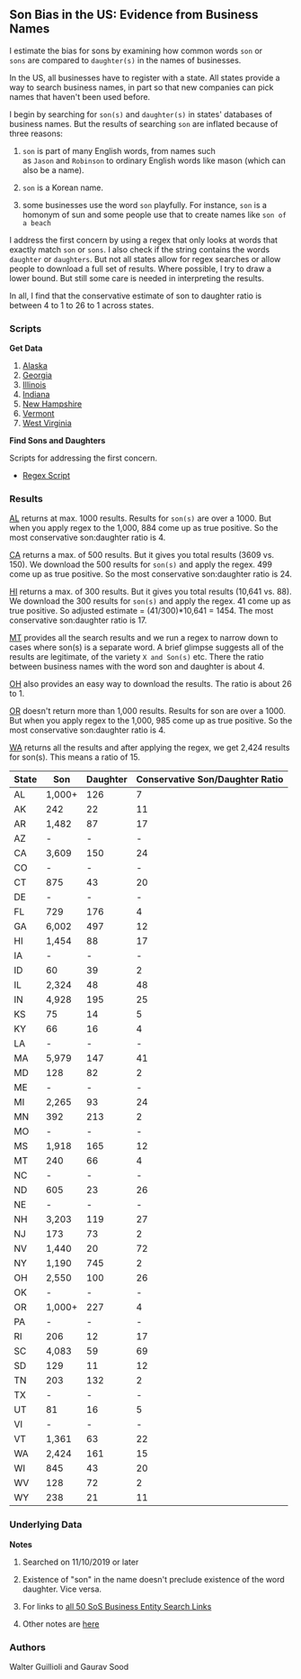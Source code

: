 ## Son Bias in the US: Evidence from Business Names


I estimate the bias for sons by examining how common words `son` or `sons` are compared to `daughter(s)` in the names of businesses.

In the US, all businesses have to register with a state. All states provide a way to search business names, in part so that new companies can pick names that haven't been used before.

I begin by searching for `son(s)` and `daughter(s)` in states' databases of business names. But the results of searching `son` are inflated because of three reasons:

1. `son` is part of many English words, from names such as `Jason` and `Robinson` to ordinary English words like mason (which can also be a name).

2. `son` is a Korean name. 

3. some businesses use the word `son` playfully. For instance, `son` is a homonym of sun and some people use that to create names like `son of a beach`

I address the first concern by using a regex that only looks at words that exactly match `son` or `sons`. I also check if the string contains the words `daughter` or `daughters`. But not all states allow for regex searches or allow people to download a full set of results. Where possible, I try to draw a lower bound. But still some care is needed in interpreting the results.

In all, I find that the conservative estimate of son to daughter ratio is between 4 to 1 to 26 to 1 across states.

### Scripts

**Get Data**

1. [Alaska](scripts/ak_son.ipynb)
2. [Georgia](scripts/ga_son.ipynb)
3. [Illinois](scripts/il_son.ipynb)
4. [Indiana](scripts/in_son.ipynb)
5. [New Hampshire](scripts/nh_son.ipynb)
6. [Vermont](scripts/vt_son.ipynb)
7. [West Virginia](scripts/wv_son.ipynb)

**Find Sons and Daughters**

Scripts for addressing the first concern.

* [Regex Script](scripts/dson.R)

### Results 

[AL](data/al) returns at max. 1000 results. Results for `son(s)` are over a 1000. But when you apply regex to the 1,000, 884 come up as true positive. So the most conservative son:daughter ratio is 4. 

[CA](data/ca) returns a max. of 500 results. But it gives you total results (3609 vs. 150). We download the 500 results for `son(s)` and apply the regex. 499 come up as true positive. So the most conservative son:daughter ratio is 24. 

[HI](data/hi) returns a max. of 300 results. But it gives you total results (10,641 vs. 88). We download the 300 results for `son(s)` and apply the regex. 41 come up as true positive. So adjusted estimate = (41/300)*10,641 = 1454. The most conservative son:daughter ratio is 17. 

[MT](data/mt/) provides all the search results and we run a regex to narrow down to cases where son(s) is a separate word. A brief glimpse suggests all of the results are legitimate, of the variety `X and Son(s)` etc. There the ratio between business names with the word son and daughter is about 4. 

[OH](data/oh/) also provides an easy way to download the results. The ratio is about 26 to 1.   

[OR](data/or/) doesn't return more than 1,000 results. Results for son are over a 1000. But when you apply regex to the 1,000, 985 come up as true positive. So the most conservative son:daughter ratio is 4. 

[WA](data/wa/) returns all the results and after applying the regex, we get 2,424 results for son(s). This means a ratio of 15. 

| State | Son     | Daughter| Conservative Son/Daughter Ratio | 
|-------|---------|---------|---------------------------------|
|  AL   |  1,000+ |  126    |        7          |
|  AK   |  242    |  22     |        11         |
|  AR   |  1,482  |  87     |        17         |
|  AZ   |  -      |  -      |        -          |
|  CA   |  3,609  |  150    |        24         |
|  CO   |   -     |   -     |         -         |
|  CT   |  875    |  43     |        20         |
|  DE   |   -     |   -     |         -         |
|  FL   |  729    |  176    |         4         |
|  GA   |  6,002  |  497    |        12         |
|  HI   |  1,454  |  88     |        17         |
|  IA   |  -      |  -      |        -          | 
|  ID   |  60     |  39     |        2          | 
|  IL   |  2,324  |  48     |        48         |
|  IN   |  4,928  |  195    |        25         |
|  KS   |  75     |  14     |        5          |
|  KY   |  66     |  16     |        4          |
|  LA   |  -      |  -      |        -          |
|  MA   |  5,979  |  147    |        41         |
|  MD   |  128    |  82     |         2         |
|  ME   |   -     |   -     |         -         |
|  MI   |  2,265  |  93     |        24         |
|  MN   |  392    |  213    |         2         |
|  MO   |   -     |   -     |         -         |
|  MS   |  1,918  |  165    |        12         |
|  MT   |  240    |  66     |         4         |
|  NC   |    -    |   -     |         -         |
|  ND   |   605   |    23   |         26        |
|  NE   |   -     |   -     |         -         |
|  NH   |   3,203 |  119    |         27        |
|  NJ   |   173   |  73     |         2         |
|  NV   |  1,440  |  20     |        72         |
|  NY   |  1,190  |  745    |         2         |
|  OH   |  2,550  |  100    |        26         |
|  OK   |   -     |   -     |         -         |
|  OR   |  1,000+ |  227    |        4          |
|  PA   |   -     |   -     |         -         |
|  RI   |  206    |   12    |        17         |
|  SC   |  4,083  |   59    |        69         |
|  SD   |  129    |   11    |        12         |
|  TN   |  203    |  132    |         2         |
|  TX   |   -     |    -    |         -         |
|  UT   |   81    |   16    |         5         |
|  VI   |   -     |   -     |         -         |
|  VT   |  1,361  |   63    |        22         |
|  WA   |  2,424  |  161    |        15         |
|  WI   |  845    |  43     |        20         |
|  WV   |  128    |  72     |        2          |
|  WY   |  238    |   21    |        11         |

### Underlying Data

**Notes**

1. Searched on 11/10/2019 or later

2. Existence of "son" in the name doesn't preclude existence of the word daughter. Vice versa. 

3. For links to [all 50 SoS Business Entity Search Links](https://www.llcuniversity.com/50-secretary-of-state-sos-business-entity-search/)

4. Other notes are [here](states-work-tracker.csv)

### Authors

Walter Guillioli and Gaurav Sood
